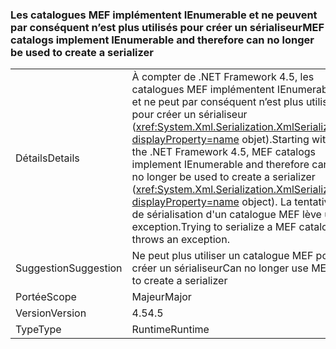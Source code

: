 ### <a name="mef-catalogs-implement-ienumerable-and-therefore-can-no-longer-be-used-to-create-a-serializer"></a><span data-ttu-id="71802-101">Les catalogues MEF implémentent IEnumerable et ne peuvent par conséquent n’est plus utilisés pour créer un sérialiseur</span><span class="sxs-lookup"><span data-stu-id="71802-101">MEF catalogs implement IEnumerable and therefore can no longer be used to create a serializer</span></span>

|   |   |
|---|---|
|<span data-ttu-id="71802-102">Détails</span><span class="sxs-lookup"><span data-stu-id="71802-102">Details</span></span>|<span data-ttu-id="71802-103">À compter de .NET Framework 4.5, les catalogues MEF implémentent IEnumerable et ne peut par conséquent n’est plus utilisés pour créer un sérialiseur (<xref:System.Xml.Serialization.XmlSerializer?displayProperty=name> objet).</span><span class="sxs-lookup"><span data-stu-id="71802-103">Starting with the .NET Framework 4.5, MEF catalogs implement IEnumerable and therefore can no longer be used to create a serializer (<xref:System.Xml.Serialization.XmlSerializer?displayProperty=name> object).</span></span> <span data-ttu-id="71802-104">La tentative de sérialisation d'un catalogue MEF lève une exception.</span><span class="sxs-lookup"><span data-stu-id="71802-104">Trying to serialize a MEF catalog throws an exception.</span></span>|
|<span data-ttu-id="71802-105">Suggestion</span><span class="sxs-lookup"><span data-stu-id="71802-105">Suggestion</span></span>|<span data-ttu-id="71802-106">Ne peut plus utiliser un catalogue MEF pour créer un sérialiseur</span><span class="sxs-lookup"><span data-stu-id="71802-106">Can no longer use MEF to create a serializer</span></span>|
|<span data-ttu-id="71802-107">Portée</span><span class="sxs-lookup"><span data-stu-id="71802-107">Scope</span></span>|<span data-ttu-id="71802-108">Majeur</span><span class="sxs-lookup"><span data-stu-id="71802-108">Major</span></span>|
|<span data-ttu-id="71802-109">Version</span><span class="sxs-lookup"><span data-stu-id="71802-109">Version</span></span>|<span data-ttu-id="71802-110">4.5</span><span class="sxs-lookup"><span data-stu-id="71802-110">4.5</span></span>|
|<span data-ttu-id="71802-111">Type</span><span class="sxs-lookup"><span data-stu-id="71802-111">Type</span></span>|<span data-ttu-id="71802-112">Runtime</span><span class="sxs-lookup"><span data-stu-id="71802-112">Runtime</span></span>|

